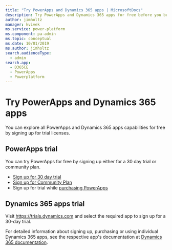 ```yaml
---
title: "Try PowerApps and Dynamics 365 apps | MicrosoftDocs"
description: Try PowerApps and Dynamics 365 apps for free before you buy it 
author: jimholtz
manager: kvivek
ms.service: power-platform
ms.component: pa-admin
ms.topic: conceptual
ms.date: 10/01/2019
ms.author: jimholtz
search.audienceType: 
  - admin
search.app: 
  - D365CE
  - PowerApps
  - Powerplatform
---
```

# Try PowerApps and Dynamics 365 apps

You can explore all PowerApps and Dynamics 365 apps capabilities for free by signing up for trial licenses.

## PowerApps trial 

You can try PowerApps for free by signing up either for a 30 day trial or community plan. 
- [Sign up for 30 day trial](https://docs.microsoft.com/powerapps/maker/signup-for-powerapps)
- [Sign up for Community Plan](https://docs.microsoft.com/powerapps/maker/dev-community-plan)
- Sign up for trial while [purchasing PowerApps](signup-for-powerapps-admin)

## Dynamics 365 apps trial

Visit <https://trials.dynamics.com> and select the required app to sign up for a 30-day trial.

For detailed information about signing up, purchasing or using individual Dynamics 365 apps, see the respective app's documentation at [Dynamics 365 documentation](https://docs.microsoft.com/dynamics365/). 
